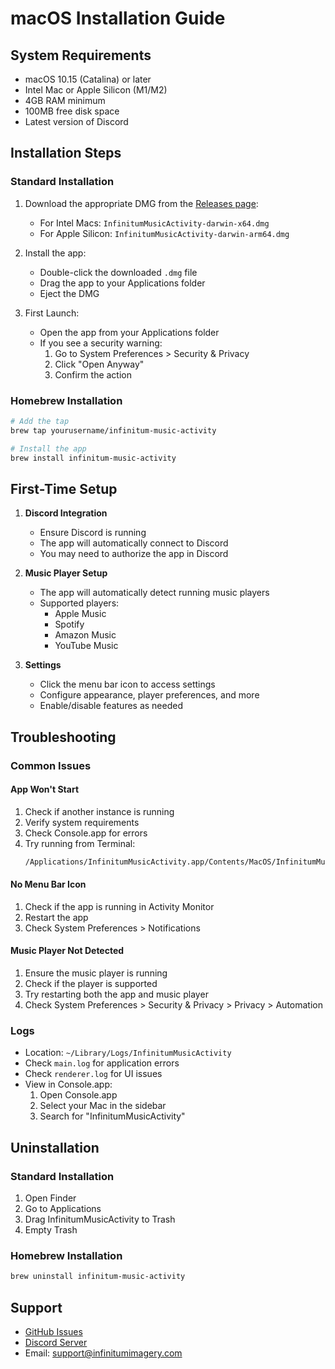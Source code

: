 # macOS Installation Guide

## System Requirements
- macOS 10.15 (Catalina) or later
- Intel Mac or Apple Silicon (M1/M2)
- 4GB RAM minimum
- 100MB free disk space
- Latest version of Discord

## Installation Steps

### Standard Installation
1. Download the appropriate DMG from the [Releases page](https://github.com/yourusername/InfinitumMusicActivity/releases):
   - For Intel Macs: `InfinitumMusicActivity-darwin-x64.dmg`
   - For Apple Silicon: `InfinitumMusicActivity-darwin-arm64.dmg`

2. Install the app:
   - Double-click the downloaded `.dmg` file
   - Drag the app to your Applications folder
   - Eject the DMG

3. First Launch:
   - Open the app from your Applications folder
   - If you see a security warning:
     1. Go to System Preferences > Security & Privacy
     2. Click "Open Anyway"
     3. Confirm the action

### Homebrew Installation
```bash
# Add the tap
brew tap yourusername/infinitum-music-activity

# Install the app
brew install infinitum-music-activity
```

## First-Time Setup

1. **Discord Integration**
   - Ensure Discord is running
   - The app will automatically connect to Discord
   - You may need to authorize the app in Discord

2. **Music Player Setup**
   - The app will automatically detect running music players
   - Supported players:
     - Apple Music
     - Spotify
     - Amazon Music
     - YouTube Music

3. **Settings**
   - Click the menu bar icon to access settings
   - Configure appearance, player preferences, and more
   - Enable/disable features as needed

## Troubleshooting

### Common Issues

#### App Won't Start
1. Check if another instance is running
2. Verify system requirements
3. Check Console.app for errors
4. Try running from Terminal:
   ```bash
   /Applications/InfinitumMusicActivity.app/Contents/MacOS/InfinitumMusicActivity
   ```

#### No Menu Bar Icon
1. Check if the app is running in Activity Monitor
2. Restart the app
3. Check System Preferences > Notifications

#### Music Player Not Detected
1. Ensure the music player is running
2. Check if the player is supported
3. Try restarting both the app and music player
4. Check System Preferences > Security & Privacy > Privacy > Automation

### Logs
- Location: `~/Library/Logs/InfinitumMusicActivity`
- Check `main.log` for application errors
- Check `renderer.log` for UI issues
- View in Console.app:
  1. Open Console.app
  2. Select your Mac in the sidebar
  3. Search for "InfinitumMusicActivity"

## Uninstallation

### Standard Installation
1. Open Finder
2. Go to Applications
3. Drag InfinitumMusicActivity to Trash
4. Empty Trash

### Homebrew Installation
```bash
brew uninstall infinitum-music-activity
```

## Support
- [GitHub Issues](https://github.com/yourusername/InfinitumMusicActivity/issues)
- [Discord Server](https://discord.gg/your-server)
- Email: support@infinitumimagery.com 